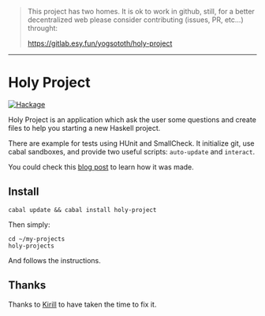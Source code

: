 > This project has two homes.
> It is ok to work in github, still, for a better decentralized web
> please consider contributing (issues, PR, etc...) throught:
>
> https://gitlab.esy.fun/yogsototh/holy-project

---


# Holy Project

<a href="http://hackage.haskell.org/package/holy-project">
<img alt="Hackage" src="https://img.shields.io/hackage/v/holy-project.svg"/>
</a>

Holy Project is an application which ask the user some questions
and create files to help you starting a new Haskell project.

There are example for tests using HUnit and SmallCheck.
It initialize git, use cabal sandboxes, and provide two useful scripts:
`auto-update` and `interact`.

You could check this [blog post](http://yannesposito.com/Scratch/en/blog/Holy-Haskell-Starter/) to learn how it was made.

## Install

~~~
cabal update && cabal install holy-project
~~~

Then simply:

~~~
cd ~/my-projects
holy-projects
~~~~

And follows the instructions.

## Thanks

Thanks to [Kirill](https://github.com/qrilka) to have taken the time to fix it.
